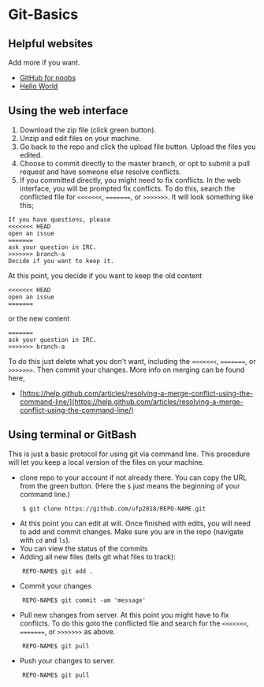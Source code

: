# Git-Basics

## Helpful websites
Add more if you want. 

* [GitHub for noobs](https://www.youtube.com/results?search_query=github+for+noobs)
* [Hello World](https://guides.github.com/activities/hello-world/#repository )

## Using the web interface


1. Download the zip file (click green button).
1. Unzip and edit files on your machine.
1. Go back to the repo and click the upload file button. Upload the files you edited. 
1. Choose to commit directly to the master branch, or opt to submit a pull request and have someone else resolve conflicts.
1. If you committed directly, you might need to fix conflicts. In the web interface, you will be prompted fix conflicts. To do this, search the conflicted file for `<<<<<<<`, `=======`, or `>>>>>>>`. It will look something like this;
```
If you have questions, please
<<<<<<< HEAD
open an issue
=======
ask your question in IRC.
>>>>>>> branch-a
Decide if you want to keep it. 
```
At this point, you decide if you want to keep the old content
```
<<<<<<< HEAD
open an issue
=======
```
or the new content
```
=======
ask your question in IRC.
>>>>>>> branch-a
```
To do this just delete what you don't want, including the `<<<<<<<`, `=======`, or `>>>>>>>`. Then commit your changes. More info on merging can be found here,

* [https://help.github.com/articles/resolving-a-merge-conflict-using-the-command-line/](https://help.github.com/articles/resolving-a-merge-conflict-using-the-command-line/)

## Using terminal or GitBash

This is just a basic protocol for using git via command line. This procedure will let you keep a local version of the files on your machine. 

* clone repo to your account if not already there. You can copy the URL from the green button. (Here the `$` just means the beginning of your command line.)
``` 
	$ git clone https://github.com/ufp2018/REPO-NAME.git
```
* At this point you can edit at will. Once finished with edits, you will need to add and commit changes. Make sure you are in the repo (navigate with `cd` and `ls`). 
* You can view the status of the commits 
* Adding all new files (tells git what files to track):
``` 
	REPO-NAME$ git add .
 ```
* Commit your changes
```
	REPO-NAME$ git commit -am 'message'
```
* Pull new changes from server. At this point you might have to fix conflicts. To do this goto the conflicted file and search for the `<<<<<<<`, `=======`, or `>>>>>>>` as above. 
```
	REPO-NAME$ git pull
```
* Push your changes to server.
```
	REPO-NAME$ git pull
```





